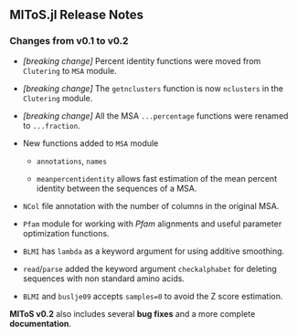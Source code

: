 ## MIToS.jl Release Notes

### Changes from v0.1 to v0.2

* *[breaking change]* Percent identity functions were moved from `Clutering` to `MSA` module.

* *[breaking change]* The `getnclusters` function is now `nclusters` in the `Clutering` module.

* *[breaking change]* All the MSA `...percentage` functions were renamed to `...fraction`.

* New functions added to `MSA` module

  * `annotations`, `names`

  * `meanpercentidentity` allows fast estimation of the mean percent identity between the sequences of a MSA.

* `NCol` file annotation with the number of columns in the original MSA.

* `Pfam` module for working with *Pfam* alignments and useful parameter optimization functions.

* `BLMI` has `lambda` as a keyword argument for using additive smoothing.

* `read`/`parse` added the keyword argument `checkalphabet` for deleting sequences with non standard amino acids.

* `BLMI` and `buslje09` accepts `samples=0` to avoid the Z score estimation.

**MIToS v0.2** also includes several **bug fixes** and a more complete **documentation**.
